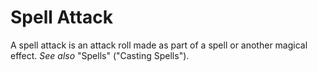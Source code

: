 # Spell Attack

A spell attack is an attack roll made as part of a spell or another magical effect. *See also* "Spells" ("Casting Spells").
